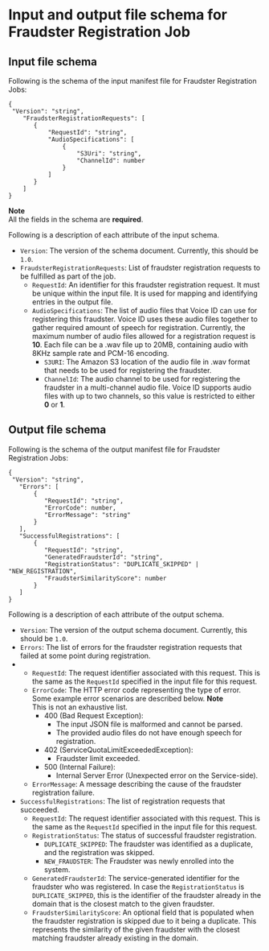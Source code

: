 # Input and output file schema for Fraudster Registration Job<a name="fraudster-registration-schema"></a>

## Input file schema<a name="fraudster-registration-input-schema"></a>

Following is the schema of the input manifest file for Fraudster Registration Jobs:

```
{
 "Version": "string",
    "FraudsterRegistrationRequests": [
       {
           "RequestId": "string",
           "AudioSpecifications": [
               {
                   "S3Uri": "string",
                   "ChannelId": number 
               }
           ] 
       }
    ]
}
```

**Note**  
All the fields in the schema are **required**\.

Following is a description of each attribute of the input schema\.
+ `Version`: The version of the schema document\. Currently, this should be `1.0`\.
+ `FraudsterRegistrationRequests`: List of fraudster registration requests to be fulfilled as part of the job\.
  + `RequestId`: An identifier for this fraudster registration request\. It must be unique within the input file\. It is used for mapping and identifying entries in the output file\.
  + `AudioSpecifications`: The list of audio files that Voice ID can use for registering this fraudster\. Voice ID uses these audio files together to gather required amount of speech for registration\. Currently, the maximum number of audio files allowed for a registration request is **10**\. Each file can be a \.wav file up to 20MB, containing audio with 8KHz sample rate and PCM\-16 encoding\.
    + `S3URI`: The Amazon S3 location of the audio file in \.wav format that needs to be used for registering the fraudster\. 
    + `ChannelId`: The audio channel to be used for registering the fraudster in a multi\-channel audio file\. Voice ID supports audio files with up to two channels, so this value is restricted to either **0** or **1**\.

## Output file schema<a name="fraudster-registration-output-schema"></a>

Following is the schema of the output manifest file for Fraudster Registration Jobs:

```
{
 "Version": "string",
   "Errors": [
       {
          "RequestId": "string",
          "ErrorCode": number,
          "ErrorMessage": "string"
       }
   ],
   "SuccessfulRegistrations": [
       {
          "RequestId": "string", 
          "GeneratedFraudsterId": "string", 
          "RegistrationStatus": "DUPLICATE_SKIPPED" | "NEW_REGISTRATION",
          "FraudsterSimilarityScore": number
       }
   ]   
}
```

Following is a description of each attribute of the output schema\.
+ `Version`: The version of the output schema document\. Currently, this should be `1.0`\.
+ `Errors`: The list of errors for the fraudster registration requests that failed at some point during registration\.
+ 
  + `RequestId`: The request identifier associated with this request\. This is the same as the `RequestId` specified in the input file for this request\.
  + `ErrorCode`: The HTTP error code representing the type of error\. Some example error scenarios are described below\. 
**Note**  
This is not an exhaustive list\.
    + 400 \(Bad Request Exception\): 
      + The input JSON file is malformed and cannot be parsed\.
      + The provided audio files do not have enough speech for registration\.
    + 402 \(ServiceQuotaLimitExceededException\):
      + Fraudster limit exceeded\.
    + 500 \(Internal Failure\):
      + Internal Server Error \(Unexpected error on the Service\-side\)\.
  + `ErrorMessage`: A message describing the cause of the fraudster registration failure\.
+ `SuccessfulRegistrations`: The list of registration requests that succeeded\.
  + `RequestId`: The request identifier associated with this request\. This is the same as the `RequestId` specified in the input file for this request\.
  + `RegistrationStatus`: The status of successful fraudster registration\.
    + `DUPLICATE_SKIPPED`: The fraudster was identified as a duplicate, and the registration was skipped\.
    + `NEW_FRAUDSTER`: The Fraudster was newly enrolled into the system\.
  + `GeneratedFraudsterId`: The service\-generated identifier for the fraudster who was registered\. In case the `RegistrationStatus` is `DUPLICATE_SKIPPED`, this is the identifier of the fraudster already in the domain that is the closest match to the given fraudster\.
  + `FraudsterSimilarityScore`: An optional field that is populated when the fraudster registration is skipped due to it being a duplicate\. This represents the similarity of the given fraudster with the closest matching fraudster already existing in the domain\.